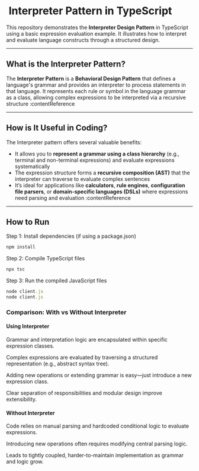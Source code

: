 # ​ Interpreter Pattern in TypeScript

This repository demonstrates the **Interpreter Design Pattern** in TypeScript using a basic expression evaluation example. It illustrates how to interpret and evaluate language constructs through a structured design.

---

## What is the Interpreter Pattern?

The **Interpreter Pattern** is a **Behavioral Design Pattern** that defines a language's grammar and provides an interpreter to process statements in that language. It represents each rule or symbol in the language grammar as a class, allowing complex expressions to be interpreted via a recursive structure :contentReference

---

## How is It Useful in Coding?

The Interpreter pattern offers several valuable benefits:

-  It allows you to **represent a grammar using a class hierarchy** (e.g., terminal and non-terminal expressions) and evaluate expressions systematically 
-  The expression structure forms a **recursive composition (AST)** that the interpreter can traverse to evaluate complex sentences
-  It’s ideal for applications like **calculators**, **rule engines**, **configuration file parsers**, or **domain-specific languages (DSLs)** where expressions need parsing and evaluation :contentReference

---
## How to Run

 Step 1: Install dependencies (if using a package.json)
```typescript
npm install
```
 Step 2: Compile TypeScript files
```typescript
npx tsc
```
 Step 3: Run the compiled JavaScript files

```typescript
node client.js
node client.js
```
### Comparison: With vs Without Interpreter

#### Using Interpreter

Grammar and interpretation logic are encapsulated within specific expression classes.

Complex expressions are evaluated by traversing a structured representation (e.g., abstract syntax tree).

Adding new operations or extending grammar is easy—just introduce a new expression class.

Clear separation of responsibilities and modular design improve extensibility.

#### Without Interpreter

Code relies on manual parsing and hardcoded conditional logic to evaluate expressions.

Introducing new operations often requires modifying central parsing logic.

Leads to tightly coupled, harder-to-maintain implementation as grammar and logic grow.
